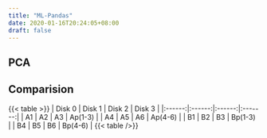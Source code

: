```yaml
---
title: "ML-Pandas"
date: 2020-01-16T20:24:05+08:00
draft: false
---
```


## PCA

## Comparision

{{< table >}}
| Disk 0 | Disk 1 | Disk 2 | Disk 3 |
|:------:|:------:|:------:|:-------:|
| A1 | A2 | A3 | Ap(1-3) |
| A4 | A5 | A6 | Ap(4-6) |
| B1 | B2 | B3 | Bp(1-3) |
| B4 | B5 | B6 | Bp(4-6) |
{{< table />}}
